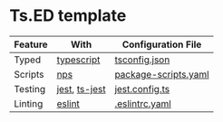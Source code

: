 # Ts.ED template

| Feature | With                                                                         | Configuration File                             |
|---------|------------------------------------------------------------------------------|------------------------------------------------|
| Typed   | [typescript](https://www.typescriptlang.org/)                                | [tsconfig.json](./tsconfig.json)               |
| Scripts | [nps](https://github.com/sezna/nps)                                          | [package-scripts.yaml](./package-scripts.yaml) |
| Testing | [jest](https://jestjs.io/), [ts-jest](https://kulshekhar.github.io/ts-jest/) | [jest.config.ts](test/jest.config.ts)          |
| Linting | [eslint](https://eslint.org/)                                                | [.eslintrc.yaml](./.eslintrc.yaml)             |
